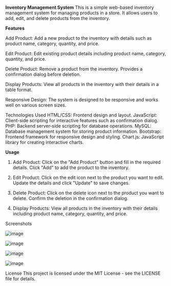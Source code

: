 **Inventory Management System**
This is a simple web-based inventory management system for managing products in a store. It allows users to add, edit, and delete products from the inventory.

**Features**

Add Product: Add a new product to the inventory with details such as product name, category, quantity, and price.

Edit Product: Edit existing product details including product name, category, quantity, and price.

Delete Product: Remove a product from the inventory. Provides a confirmation dialog before deletion.

Display Products: View all products in the inventory with their details in a table format.

Responsive Design: The system is designed to be responsive and works well on various screen sizes.

Technologies Used
HTML/CSS: Frontend design and layout.
JavaScript: Client-side scripting for interactive features such as confirmation dialog.
PHP: Backend server-side scripting for database operations.
MySQL: Database management system for storing product information.
Bootstrap: Frontend framework for responsive design and styling.
Chart.js: JavaScript library for creating interactive charts.

**Usage**
1. Add Product: Click on the "Add Product" button and fill in the required details. Click "Add" to add the product to the inventory.

2. Edit Product: Click on the edit icon next to the product you want to edit. Update the details and click "Update" to save changes.

3. Delete Product: Click on the delete icon next to the product you want to delete. Confirm the deletion in the confirmation dialog.

4. Display Products: View all products in the inventory with their details including product name, category, quantity, and price.

Screenshots

![image](https://github.com/lyskh/donut/assets/142901828/4efc6b24-b414-4358-bd1a-3a96996c8d86)

![image](https://github.com/lyskh/donut/assets/142901828/de48c728-a57a-47c5-81d5-e4e2e1219954)

![image](https://github.com/lyskh/donut/assets/142901828/a940db44-b2d0-4723-af20-3d2d51ba6222)

![image](https://github.com/lyskh/donut/assets/142901828/c32f69f4-0578-4156-be83-4de12566c84c)





License
This project is licensed under the MIT License - see the LICENSE file for details.

